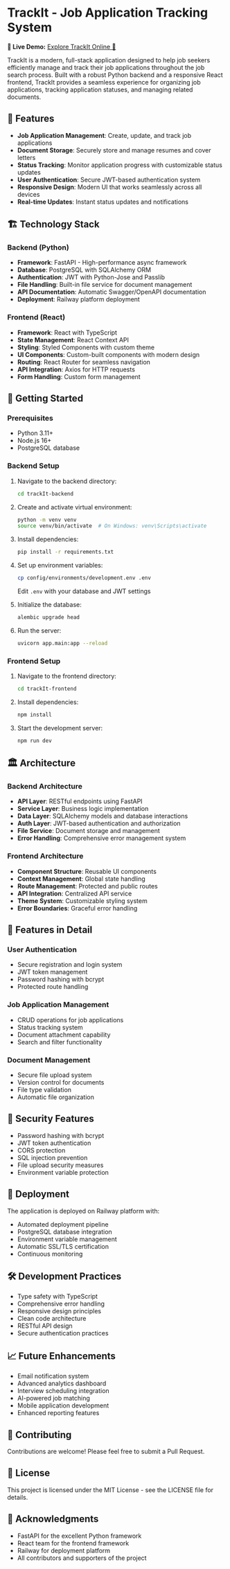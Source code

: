 # TrackIt - Job Application Tracking System

**🔗 Live Demo:** [Explore TrackIt Online 🚀](https://track-it-app-production.up.railway.app/)

TrackIt is a modern, full-stack application designed to help job seekers efficiently manage and track their job applications throughout the job search process. Built with a robust Python backend and a responsive React frontend, TrackIt provides a seamless experience for organizing job applications, tracking application statuses, and managing related documents.


## 🌟 Features

- **Job Application Management**: Create, update, and track job applications
- **Document Storage**: Securely store and manage resumes and cover letters
- **Status Tracking**: Monitor application progress with customizable status updates
- **User Authentication**: Secure JWT-based authentication system
- **Responsive Design**: Modern UI that works seamlessly across all devices
- **Real-time Updates**: Instant status updates and notifications

## 🏗️ Technology Stack

### Backend (Python)

- **Framework**: FastAPI - High-performance async framework
- **Database**: PostgreSQL with SQLAlchemy ORM
- **Authentication**: JWT with Python-Jose and Passlib
- **File Handling**: Built-in file service for document management
- **API Documentation**: Automatic Swagger/OpenAPI documentation
- **Deployment**: Railway platform deployment

### Frontend (React)

- **Framework**: React with TypeScript
- **State Management**: React Context API
- **Styling**: Styled Components with custom theme
- **UI Components**: Custom-built components with modern design
- **Routing**: React Router for seamless navigation
- **API Integration**: Axios for HTTP requests
- **Form Handling**: Custom form management

## 🚀 Getting Started

### Prerequisites

- Python 3.11+
- Node.js 16+
- PostgreSQL database

### Backend Setup

1. Navigate to the backend directory:

   ```bash
   cd trackIt-backend
   ```

2. Create and activate virtual environment:

   ```bash
   python -m venv venv
   source venv/bin/activate  # On Windows: venv\Scripts\activate
   ```

3. Install dependencies:

   ```bash
   pip install -r requirements.txt
   ```

4. Set up environment variables:

   ```bash
   cp config/environments/development.env .env
   ```

   Edit `.env` with your database and JWT settings

5. Initialize the database:

   ```bash
   alembic upgrade head
   ```

6. Run the server:
   ```bash
   uvicorn app.main:app --reload
   ```

### Frontend Setup

1. Navigate to the frontend directory:

   ```bash
   cd trackIt-frontend
   ```

2. Install dependencies:

   ```bash
   npm install
   ```

3. Start the development server:
   ```bash
   npm run dev
   ```

## 🏛️ Architecture

### Backend Architecture

- **API Layer**: RESTful endpoints using FastAPI
- **Service Layer**: Business logic implementation
- **Data Layer**: SQLAlchemy models and database interactions
- **Auth Layer**: JWT-based authentication and authorization
- **File Service**: Document storage and management
- **Error Handling**: Comprehensive error management system

### Frontend Architecture

- **Component Structure**: Reusable UI components
- **Context Management**: Global state handling
- **Route Management**: Protected and public routes
- **API Integration**: Centralized API service
- **Theme System**: Customizable styling system
- **Error Boundaries**: Graceful error handling

## 📱 Features in Detail

### User Authentication

- Secure registration and login system
- JWT token management
- Password hashing with bcrypt
- Protected route handling

### Job Application Management

- CRUD operations for job applications
- Status tracking system
- Document attachment capability
- Search and filter functionality

### Document Management

- Secure file upload system
- Version control for documents
- File type validation
- Automatic file organization

## 🔐 Security Features

- Password hashing with bcrypt
- JWT token authentication
- CORS protection
- SQL injection prevention
- File upload security measures
- Environment variable protection

## 🚀 Deployment

The application is deployed on Railway platform with:

- Automated deployment pipeline
- PostgreSQL database integration
- Environment variable management
- Automatic SSL/TLS certification
- Continuous monitoring

## 🛠️ Development Practices

- Type safety with TypeScript
- Comprehensive error handling
- Responsive design principles
- Clean code architecture
- RESTful API design
- Secure authentication practices

## 📈 Future Enhancements

- Email notification system
- Advanced analytics dashboard
- Interview scheduling integration
- AI-powered job matching
- Mobile application development
- Enhanced reporting features

## 👥 Contributing

Contributions are welcome! Please feel free to submit a Pull Request.

## 📄 License

This project is licensed under the MIT License - see the LICENSE file for details.

## 🙏 Acknowledgments

- FastAPI for the excellent Python framework
- React team for the frontend framework
- Railway for deployment platform
- All contributors and supporters of the project
